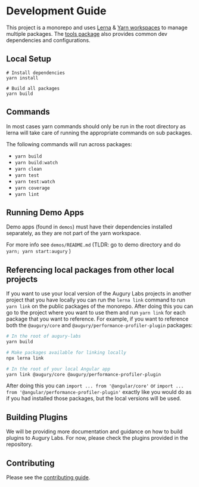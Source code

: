 # Development Guide

This project is a monorepo and uses [Lerna](https://github.com/lerna/lerna) &
[Yarn workspaces](https://yarnpkg.com/lang/en/docs/workspaces/) to manage multiple packages.
The [tools package](./packages/tools) also provides common dev dependencies and configurations.

## Local Setup

```shell
# Install dependencies
yarn install

# Build all packages
yarn build
```

## Commands

In most cases yarn commands should only be run in the root directory as lerna will take care of
running the appropriate commands on sub packages.

The following commands will run across packages:

- `yarn build`
- `yarn build:watch`
- `yarn clean`
- `yarn test`
- `yarn test:watch`
- `yarn coverage`
- `yarn lint`

## Running Demo Apps

Demo apps (found in `demos`) must have their dependencies installed separately, as they are not
part of the yarn workspace.

For more info see `demos/README.md` (TLDR: go to demo directory and do `yarn; yarn start:augury` )

## Referencing local packages from other local projects

If you want to use your local version of the Augury Labs projects in another project that you have
locally you can run the `lerna link` command to run `yarn link` on the public packages of the
monorepo. After doing this you can go to the project where you want to use them and run `yarn link`
for each package that you want to reference. For example, if you want to reference both the
`@augury/core` and `@augury/performance-profiler-plugin` packages:

```sh
# In the root of augury-labs
yarn build

# Make packages available for linking locally
npx lerna link

# In the root of your local Angular app
yarn link @augury/core @augury/performance-profiler-plugin
```

After doing this you can `import ... from '@angular/core'` or
`import ... from '@angular/performance-profiler-plugin'` exactly like you
would do as if you had installed those packages, but the local versions will
be used.

## Building Plugins

We will be providing more documentation and guidance on how to build plugins to Augury Labs.
For now, please check the plugins provided in the repository.

## Contributing

Please see the [contributing guide](../CONTRIBUTING.md).
